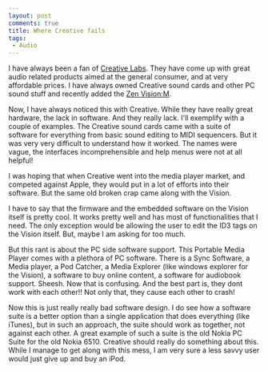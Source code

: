 ```yaml
---
layout: post
comments: true
title: Where Creative fails
tags:
 - Audio
---
```


I have always been a fan of [Creative Labs][0]. They have come up with great audio related products aimed at the general consumer, and at very affordable prices. I have always owned Creative sound cards and other PC sound stuff and recently added the [Zen Vision:M][1].

Now, I have always noticed this with Creative. While they have really great hardware, the lack in software. And they really lack. I'll exemplify with a couple of examples. The Creative sound cards came with a suite of software for everything from basic sound editing to MIDI sequencers. But it was very very difficult to understand how it worked. The names were vague, the interfaces incomprehensible and help menus were not at all helpful!

I was hoping that when Creative went into the media player market, and competed against Apple, they would put in a lot of efforts into their software. But the same old broken crap came along with the Vision.

I have to say that the firmware and the embedded software on the Vision itself is pretty cool. It works pretty well and has most of functionalities that I need. The only exception would be allowing the user to edit the ID3 tags on the Vision itself. But, maybe I am asking for too much.

But this rant is about the PC side software support. This Portable Media Player comes with a plethora of PC software. There is a Sync Software, a Media player, a Pod Catcher, a Media Explorer (like windows explorer for the Vision), a software to buy online content, a software for audiobook support. Sheesh. Now that is confusing. And the best part is, they dont work with each other!! Not only that, they cause each other to crash!

Now this is just really really bad software design. I do see how a software suite is a better option than a single application that does everything (like iTunes), but in such an approach, the suite should work as together, not against each other. A great example of such a suite is the old Nokia PC Suite for the old Nokia 6510. Creative should really do something about this. While I manage to get along with this mess, I am very sure a less savvy user would just give up and buy an iPod.


[0]: http://sg.creative.com
[1]: http://sg.creative.com/products/product.asp?category=213&subcategory=214&product=14331
